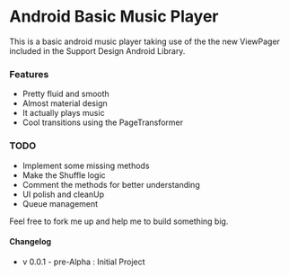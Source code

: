 # Android Basic Music Player

This is a basic android music player taking use of the the new ViewPager included in the Support Design Android Library.

### Features
 - Pretty fluid and smooth
 - Almost material design
 - It actually plays music
 - Cool transitions using the PageTransformer

### TODO
 - Implement some missing methods
 - Make the Shuffle logic
 - Comment the methods for better understanding
 - UI polish and cleanUp
 - Queue management

 Feel free to fork me up and help me to build something big.

#### Changelog
  - v 0.0.1 - pre-Alpha : Initial Project
